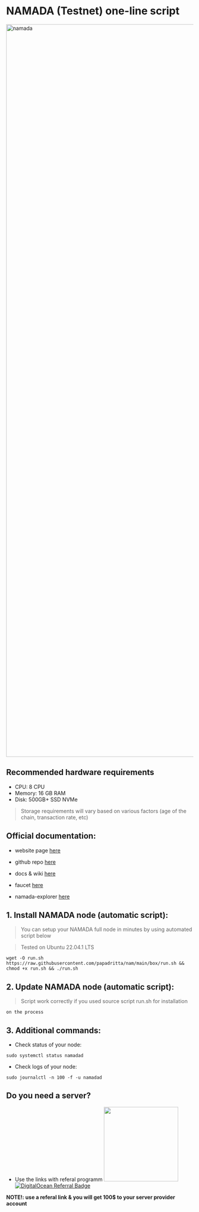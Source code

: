 # NAMADA (Testnet) one-line script
<img width="1969" alt="namada" src="https://github.com/papadritta/nam/assets/90826754/d58336e4-c32d-420d-b554-64fd02967170">

## Recommended hardware requirements
- CPU: 8 CPU
- Memory:  16 GB RAM
- Disk:  500GB+ SSD NVMe
>Storage requirements will vary based on various factors (age of the chain, transaction rate, etc)

## Official documentation:

- website page [here](https://namada.net)

- github repo [here](https://github.com/anoma/namada)

- docs & wiki [here](https://docs.namada.net/testnets)

- faucet [here](https://faucet.heliax.click)

- namada-explorer [here](https://namada-explorer.0xgen.online)


## 1. Install NAMADA node (automatic script):

>You can setup your NAMADA full node in minutes by using automated script below

>Tested on Ubuntu 22.04.1 LTS
```
wget -O run.sh  https://raw.githubusercontent.com/papadritta/nam/main/box/run.sh && chmod +x run.sh && ./run.sh
```

## 2. Update NAMADA node (automatic script):

>Script work correctly if you used source script run.sh for installation
```
on the process
```
## 3. Additional commands:

- Check status of your node:
```
sudo systemctl status namadad
```

- Check logs of your node:
```
sudo journalctl -n 100 -f -u namadad
```

## Do you need a server?
- Use the links with referal programm <a href="https://www.vultr.com/?ref=8997131"><img width="200" src="https://user-images.githubusercontent.com/90826754/200262610-b6251a9b-36a9-44f7-be30-fa691e7238de.png" a>
            <a href="https://www.digitalocean.com/?refcode=87b8b298c106&utm_campaign=Referral_Invite&utm_medium=Referral_Program&utm_source=badge"><img src="https://web-platforms.sfo2.cdn.digitaloceanspaces.com/WWW/Badge%201.svg" alt="DigitalOcean Referral Badge" /></a>

**NOTE!: use a referal link & you will get 100$ to your server provider account**
